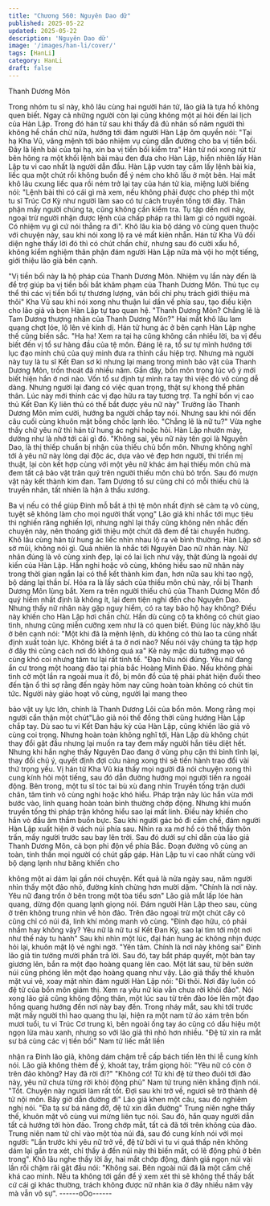 ```yaml
---
title: "Chương 560: Nguyên Dao dữ"
published: 2025-05-22
updated: 2025-05-22
description: 'Nguyên Dao dữ'
image: '/images/han-li/cover/'
tags: [HanLi]
category: HanLi
draft: false
---
```


Thanh Dương Môn

Trong nhóm tu sĩ này, khô lâu cùng hai người hán tử, lão giả là
tựa hồ không quen biết. Ngay cả những người còn lại cũng không
một ai hỏi đến lai lịch của Hàn Lập. Trong đó hán tử sau khi thấy
đã đủ nhân số năm người thì không hề chần chừ nữa, hướng tới
đám người Hàn Lập ôm quyền nói:
"Tại hạ Kha Vũ, vâng mệnh tới báo nhiệm vụ cùng dẫn đường cho
ba vị tiền bối. Đây là lệnh bài của tại hạ, xin ba vị tiền bối kiểm tra"
Hán tử nói xong rút từ bên hông ra một khối lệnh bài màu đen
đưa cho Hàn Lập, hiển nhiên lấy Hàn Lập tu vi cao nhất là người
dẫn đầu.
Hàn Lập vươn tay cầm lấy lệnh bài kia, liếc qua một chút rồi
không buồn để ý ném cho khô lấu ở một bên.
Hai mắt khô lâu cxung liếc qua rồi ném trở lại tay của hán tử kia,
miệng lười biếng nói:
"Lệnh bài thì có cái gì mà xem, nếu không phải được cho phép thì
một tu sĩ Trúc Cơ Kỳ như người làm sao có tư cách truyền tống tới
đây. Thân phận mấy người chúng ta, cũng không cần kiểm tra. Tụ
tập dến nơi này, ngoại trừ người nhận được lệnh của chấp pháp
ra thì làm gì có người ngoài. Có nhiệm vụ gì cứ nói thẳng ra đi".
Khô lâu kia bộ dáng vô cùng quen thuộc với chuyện này, sau khi
nói xong lộ ra vẻ mất kiên nhẫn.
Hán tử Kha Vũ đối diện nghe thấy lời đó thì có chút chần chừ,
nhưng sau đó cười xấu hổ, không kiểm nghiệm thân phận đám
người Hàn Lập nữa mà vội ho một tiếng, giới thiệu lão giả bên
cạnh.

"Vị tiền bối này là hộ pháp của Thanh Dương Môn. Nhiệm vụ lần
này đến là để trợ giúp ba vị tiền bối bắt khâm phạm của Thanh
Dương Môn. Thủ tục cụ thể thì các vị tiền bối tự thương lượng,
vãn bối chỉ phụ trách giới thiệu mà thôi" Kha Vũ sau khi nói xong
nhu thuận lui dần về phía sau, tạo điều kiện cho lão giả và bọn
Hàn Lập tự tạo quan hệ.
"Thanh Dương Môn? Chẳng lẽ là Tam Dương thượng nhân của
Thanh Dương Môn?" Hai mắt khô lâu lam quang chợt lóe, lộ lên
vẻ kinh dị.
Hán tử hung ác ở bên cạnh Hàn Lập nghe thế cũng biến sắc.
"Ha ha! Xem ra tại hạ cũng không cần nhiều lời, ba vị đều biết đến
vị tổ sư hàng đầu của tệ môn. Đáng lẽ ra, tổ sư tự mình hướng tới
lục đạo minh chủ của quý minh đưa ra thỉnh cầu hiệp trợ. Nhưng
mà người này tuy là tu sĩ Kết Đan sơ kì nhưng lại mang trong
mình bảo vật của Thanh Dương Môn, trốn thoát đã nhiều năm.
Gần đây, bổn môn trong lúc vô ý mới biết hiện hắn ở nơi nào. Vốn
tổ sư định tự mình ra tay thì việc đó vô cùng dễ dàng. Nhưng
người lại đang có việc quan trọng, thật sự khong thể phân thân.
Lúc này mới thỉnh các vị đạo hữu ra tay tương trợ. Ta nghĩ bốn vị
cao thủ Kết Đan Kỳ liên thủ có thể bắt được yêu nữ này" Trưởng
lão Thanh Dương Môn mỉm cười, hướng ba người chắp tay nói.
Nhưng sau khi nói đến câu cuối cùng khuôn mặt bỗng chốc lạnh
lẽo.
"Chẳng lẽ là nữ tu?" Vừa nghe thấy chữ yêu nữ thì hán tử hung
ác nghi hoặc hỏi.
Hàn Lập nhướn mày, dường như là nhớ tới cái gì đó.
"Không sai, yêu nữ này tên gọi là Nguyên Dao, là thị thiếp chuẩn
bị nhận của thiếu chủ bổn môn. Nhưng không nghĩ tới ả yêu nữ
này lòng dại độc ác, dựa vảo vẻ đẹp hơn người, thi triển mị thuật,
lại còn kết hợp cùng với một yêu nữ khác ám hại thiếu môn chủ
mà đem tất cả bảo vật trân quý trên người thiếu môn chủ bỏ trốn.
Sau đó mượn vật này kết thành kim đan. Tam Dương tổ sư cũng
chỉ có mỗi thiếu chủ là truyền nhân, tất nhiên là hận ả thấu xương.

Ba vị nếu có thể giúp Đinh mỗ bắt ả thì tệ môn nhất định sẽ cảm
tạ vô cùng, tuyệt sẽ không làm cho mọi người thất vọng" Lão giả
khi nhắc tới mục tiêu thì nghiến răng nghiến lợi, nhưng nghĩ lại
thấy cũng không nên nhắc đến chuyện này, nên thoáng giới thiệu
một chút đã đem đề tài chuyển hướng.
Khô lâu cùng hán tử hung ác liếc nhìn nhau lộ ra vẻ bình thường.
Hàn Lập sờ sờ mũi, không nói gì.
Quả nhiên là nhắc tới Nguyên Dao nữ nhân này.
Nữ nhân đúng là vô cùng xinh đẹp, lại có lai lịch như vậy, thật
đúng là ngoài dự kiến của Hàn Lập.
Hắn nghi hoặc vô cùng, không hiểu sao nữ nhân này trong thời
gian ngắn lại có thể kết thành kim đan, hơn nữa sau khi tao ngộ,
bộ dáng lại thần bí. Hóa ra là lấy sách của thiếu môn chủ này, rồi
bị Thanh Dương Môn lùng bắt.
Xem ra trên người thiếu chủ của Thanh Dương Môn đồ quý hiếm
nhất định là không ít, lại đem tiện nghi đến cho Nguyên Dao.
Nhưng thấy nữ nhân này gặp nguy hiểm, có ra tay bảo hộ hay
không? Điều này khiến cho Hàn Lập hơi chần chừ.
Hắn dù cùng cô ta không có chút giao tình, nhưng cũng miễn
cưỡng xem như là có quen biết.
Đúng lúc này,khô lâu ở bên cạnh nói:
"Một khi đã là mệnh lệnh, dù không có thù lao ta cũng nhất định
xuất toàn lực. Không biết ả ta ở nơi nào? Nếu nói vậy chúng ta
tập hợp ở đây thì cũng cách nơi đó không quá xa" Kẻ này mặc dù
tướng mạo vô cùng khó coi nhưng tâm tư lại rất tinh tế.
"Đạo hữu nói đúng. Yêu nữ đang ẩn cư trong một hoang đảo tại
phía bắc Hoàng Minh Đảo. Nếu không phải tình cờ một lần ra
ngoài mua ít đồ, bị môn đồ của tệ phái phát hiện đuối theo đến
tận ổ thì sợ rằng đến ngày hôm nay cũng hoàn toàn không có
chút tin tức. Người này giảo hoạt vô cùng, người lại mang theo

bảo vật uy lực lớn, chính là Thanh Dương Lôi của bổn môn. Mong
rằng mọi người cẩn thận một chút"Lão giả nói thế đồng thời cũng
hướng Hàn Lập chắp tay.
Dù sao tu vi Kết Đan hậu kỳ của Hàn Lập, cũng khiến lão giả vô
cùng coi trọng.
Nhưng hoàn toàn không nghĩ tới, Hàn Lập dù không chút thay đổi
gật đầu nhưng lại muốn ra tay đem mấy người hắn tiêu diệt hết.
Nhưng khi hắn nghe thấy Nguyên Dao đang ở vùng phụ cận thì
bình tĩnh lại, thay đổi chủ ý, quyết định đợi cứu nàng xong thì sẽ
tiến hành trao đổi vài thứ trọng yếu.
Vị hán tử Kha Vũ kia thấy mọi người đã nói chuyện xong thì cung
kính hỏi một tiếng, sau đó dẫn đường hướng mọi người tiến ra
ngoài động. Bên trong, một tu sĩ tóc tai bù xù đang nhìn Truyền
tống trận dưới chân, tâm tình vô cùng nghi hoặc khó hiểu.
Pháp trận này lúc hắn vừa mới bước vào, linh quang hoàn toàn
bình thường chớp động.
Nhưng khi muốn truyền tống thì pháp trận không hiểu sao lại mất
linh.
Điều này khiến cho hắn vò đầu âm thầm buồn bực.
Sau khi người gác bỏ đi cấm chế, đám người Hàn Lập xuất hiện
ở vách núi phía sau.
Nhìn ra xa mơ hồ có thể thấy thôn trấn, mấy người trước sau bay
lên trời.
Sau đó dưới sự chỉ dẫn của lão giả Thanh Dương Môn, cả bọn
phi độn về phía Bắc.
Đoạn đường vô cùng an toàn, tinh thần mọi người có chút gấp
gáp.
Hàn Lập tu vi cao nhất cùng với bộ dạng lạnh như băng khiến cho

không một ai dám lại gần nói chuyện.
Kết quả là nửa ngày sau, năm người nhìn thấy một đảo nhỏ,
đường kính chừng hơn mười dặm.
"Chính là nơi này. Yêu nữ đang trốn ở bên trong một tòa tiểu sơn"
Lão giả mắt lấp lóe hàn quang, dừng độn quang lạnh giọng nói.
Đám người Hàn Lập theo sau, cùng ở trên không trung nhìn về
hòn đảo.
Trên đảo ngoại trừ một chút cây cỏ cũng chỉ có núi đá, linh khí
mỏng manh vô cùng.
"Đinh đạo hữu, có phải nhầm hay không vậy? Yêu nữ là nữ tu sĩ
Kết Đan Kỳ, sao lại tìm tới một nơi như thế này tu hành" Sau khi
nhìn một lúc, đại hán hung ác không nhịn được hỏi lại, khuôn mặt
lộ vẻ nghi ngờ.
"Yên tâm. Chính là nơi này không sai" Đinh lão giả tin tưởng mười
phần trả lời. Sau đó, tay bắt pháp quyết, một bàn tay giương lên,
bắn ra một đạo hoàng quang lên cao.
Một lát sau, từ bên sườn núi cũng phóng lên một đạo hoàng
quang như vậy.
Lão giả thấy thế khuôn mặt vui vẻ, xoay mặt nhìn đám người Hàn
Lập nói:
"Đi thôi. Nơi đây luôn có đệ tử của bổn môn giám thị. Xem ra yêu
nữ kia vẫn chưa rời khỏi đảo".
Nói xong lão giả cũng không động thân, một lúc sau từ trên đảo
lóe lên một đạo hồng quang hướng đến nơi này bay đến. Trong
nháy mắt, sau khi tới trước mặt mấy người thì hao quang thu lại,
hiện ra một nam tử áo xám trên bốn mươi tuổi, tu vi Trúc Cơ trung
kì, bên ngoài ống tay áo cũng có dấu hiệu một ngọn lửa màu
xanh, nhưng so với lão giả thì nhỏ hơn nhiều.
"Đệ tử xin ra mắt sư bá cùng các vị tiền bối" Nam tử liếc mắt liền

nhận ra Đinh lão giả, không dám chậm trễ cấp bách tiến lên thi lễ
cung kính nói.
Lão giả không thèm để ý, khoát tay, trầm giọng hỏi:
"Yêu nữ có còn ở trên đảo không? Hay đã rời đi?"
"Không có! Từ khi đệ tử theo đuôi tới đảo này, yêu nữ chưa từng
rời khỏi động phủ" Nam tử trung niên khẳng định nói.
"Tốt. Chuyện này ngươi làm rất tốt. Đợi sau khi trở về, ngươi sẽ
trở thành đệ tử nội môn. Bây giờ dẫn đường đi" Lão giả khen một
câu, sau đó nghiêm nghị nói.
"Đa tạ sư bá nâng đỡ, đệ tử xin dẫn đường" Trung niên nghe thấy
thế, khuôn mặt vô cùng vui mừng liên tục nói.
Sau đó, hắn quay người dẫn tất cả hướng tới hòn đảo.
Trong chớp mắt, tất cả đã tới trên không của đảo. Trung niên nam
tử chỉ vào một tòa núi đá, sau đó cung kính nói với mọi người:
"Lần trước khi yêu nữ trở về, đệ tử bởi vì tu vi quá thấp nên không
dám lại gần tra xét, chỉ thấy ả đến núi này thì biến mất, có lẽ động
phủ ở bên trong".
Khô lâu nghe thấy lời ấy, hai mắt chớp động, đánh giá ngọn núi
vài lần rồi chậm rãi gật đầu nói:
"Không sai. Bên ngoài núi đá là một cấm chế khá cao minh. Nếu
ta không tới gần để ý xem xét thì sẽ không thể thấy bất cứ cái gì
khác thường, trách không được nữ nhân kia ở đây nhiều năm vậy
mà vẫn vô sự".
------oOo------
